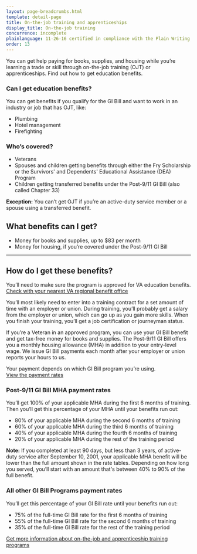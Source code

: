 ```yaml
---
layout: page-breadcrumbs.html
template: detail-page
title: On-the-job training and apprenticeships
display_title: On-the-job training
concurrence: incomplete
plainlanguage: 11-26-16 certified in compliance with the Plain Writing Act
order: 13
---
```


<div itemscope itemtype="http://schema.org/FAQPage">
<div itemprop="description" class="va-introtext">

You can get help paying for books, supplies, and housing while you’re learning a trade or skill through on-the-job training (OJT) or apprenticeships. Find out how to get education benefits.

</div>

<div class="feature" markdown="1">
<div itemscope itemtype="http://schema.org/Question">
<h3 itemprop="name">Can I get education benefits?</h3>
<div itemprop="acceptedAnswer" itemscope itemtype="http://schema.org/Answer">
<div itemprop="text">

You can get benefits if you qualify for the GI Bill and want to work in an industry or job that has OJT, like:
 -	Plumbing
 -	Hotel management
 -	Firefighting
</div>
</div>
</div>

<div itemscope itemtype="http://schema.org/Question">
<h3 itemprop="name">Who’s covered?</h3>
<div itemprop="acceptedAnswer" itemscope itemtype="http://schema.org/Answer">
<div itemprop="text">

 - Veterans
 - Spouses and children getting benefits through either the Fry Scholarship or the Survivors' and Dependents' Educational Assistance (DEA) Program
 - Children getting transferred benefits under the Post-9/11 GI Bill (also called Chapter 33)

**Exception:**
You can’t get OJT if you’re an active-duty service member or a spouse using a transferred benefit.

</div>
</div>
</div>
</div>

<div itemscope itemtype="http://schema.org/Question">
<h2 itemprop="name">What benefits can I get?</h2>
<div itemprop="acceptedAnswer" itemscope itemtype="http://schema.org/Answer">
<div itemprop="text">

-	Money for books and supplies, up to $83 per month
-	Money for housing, if you’re covered under the Post-9/11 GI Bill
</div>
</div>
</div>

-----

<div itemscope itemtype="http://schema.org/Question">
<h2 itemprop="name">How do I get these benefits?</h2>
<div itemprop="acceptedAnswer" itemscope itemtype="http://schema.org/Answer">
<div itemprop="text">

You’ll need to make sure the program is approved for VA education benefits. <br>
[Check with your nearest VA regional benefit office](/find-locations/?facilityType=benefits)

You’ll most likely need to enter into a training contract for a set amount of time with an employer or union. During training, you’ll probably get a salary from the employer or union, which can go up as you gain more skills. When you finish your training, you’ll get a job certification or journeyman status.

If you’re a Veteran in an approved program, you can use your GI Bill benefit and get tax-free money for books and supplies. The Post-9/11 GI Bill offers you a monthly housing allowance (MHA) in addition to your entry-level wage. We issue GI Bill payments each month after your employer or union reports your hours to us.

Your payment depends on which GI Bill program you’re using. <br>
[View the payment rates](https://www.benefits.va.gov/gibill/resources/benefits_resources/rate_tables.asp)

### Post-9/11 GI Bill MHA payment rates
You’ll get 100% of your applicable MHA during the first 6 months of training. Then you’ll get this percentage of your MHA until your benefits run out:

- 80% of your applicable MHA during the second 6 months of training
- 60% of your applicable MHA during the third 6 months of training
- 40% of your applicable MHA during the fourth 6 months of training
- 20% of your applicable MHA during the rest of the training period

**Note:** If you completed at least 90 days, but less than 3 years, of active-duty service after September 10, 2001, your applicable MHA benefit will be lower than the full amount shown in the rate tables. Depending on how long you served, you’ll start with an amount that's between 40% to 90% of the full benefit.

### All other GI Bill Programs payment rates
You’ll get this percentage of your GI Bill rate until your benefits run out:

- 75% of the full-time GI Bill rate for the first 6 months of training
- 55% of the full-time GI Bill rate for the second 6 months of training
- 35% of the full-time GI Bill rate for the rest of the training period

[Get more information about on-the-job and apprenticeship training programs](https://www.benefits.va.gov/gibill/docs/factsheets/OJT_Factsheet.pdf)

</div>
</div>
</div>
</div>
